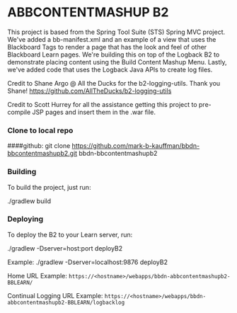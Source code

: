 ABBCONTENTMASHUP B2
=====================

This project is based from the Spring Tool Suite (STS) Spring MVC project. We've added a bb-manifest.xml and an example of a view that uses the Blackboard Tags to render a page that has the look and feel of other Blackboard Learn pages.
We're building this on top of the Logback B2 to demonstrate placing content using the Build Content Mashup Menu.
Lastly, we've added code that uses the Logback Java APIs to create log files.

Credit to Shane Argo @ All the Ducks for the b2-logging-utils. Thank you Shane!
https://github.com/AllTheDucks/b2-logging-utils

Credit to Scott Hurrey for all the assistance getting this project to pre-compile JSP pages and insert them in the .war file.

### Clone to local repo
####github:
git clone https://github.com/mark-b-kauffman/bbdn-bbcontentmashupb2.git bbdn-bbcontentmashupb2

### Building
To build the project, just run:

./gradlew build

### Deploying
To deploy the B2 to your Learn server, run:

./gradlew -Dserver=host:port deployB2

Example: ./gradlew -Dserver=localhost:9876 deployB2

Home URL Example: `https://<hostname>/webapps/bbdn-abbcontentmashupb2-BBLEARN/`

Continual Logging URL Example: `https://<hostname>/webapps/bbdn-abbcontentmashupb2-BBLEARN/logbacklog`
